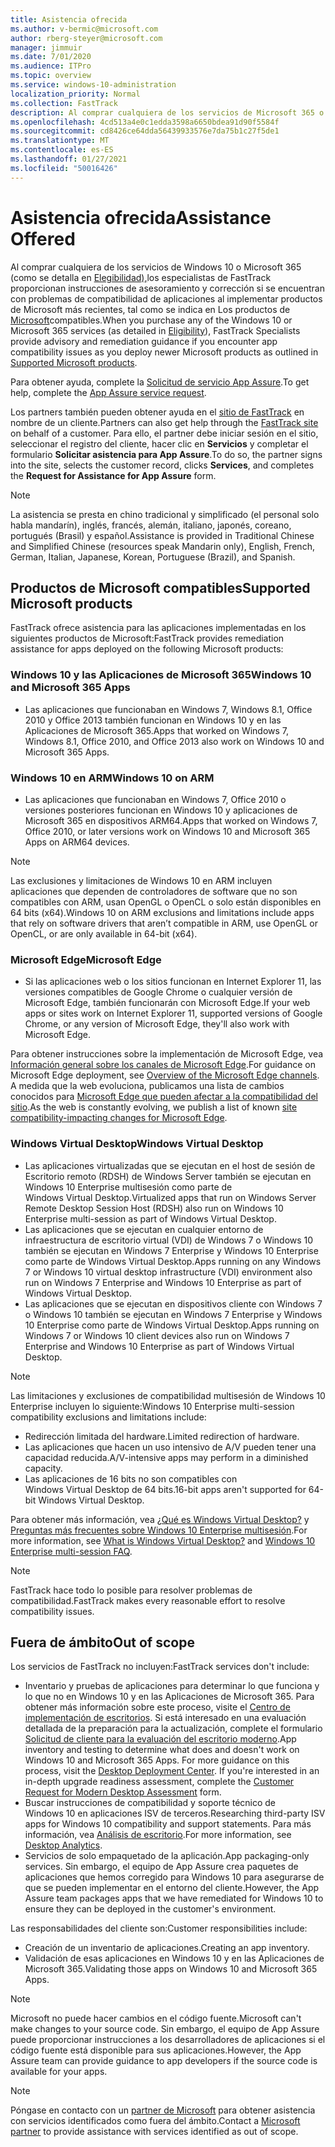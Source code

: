 ```yaml
---
title: Asistencia ofrecida
ms.author: v-bermic@microsoft.com
author: rberg-steyer@microsoft.com
manager: jimmuir
ms.date: 7/01/2020
ms.audience: ITPro
ms.topic: overview
ms.service: windows-10-administration
localization_priority: Normal
ms.collection: FastTrack
description: Al comprar cualquiera de los servicios de Microsoft 365 o de Windows 10, los especialistas de FastTrack le proporcionarán ayuda con el asesoramiento y la corrección para implementar en Windows 10 y en las Aplicaciones de Microsoft 365 y mantenerse al día sin coste adicional (con una suscripción válida).
ms.openlocfilehash: 4cd513a4e0c1edda3598a6650bdea91d90f5584f
ms.sourcegitcommit: cd8426ce64dda56439933576e7da75b1c27f5de1
ms.translationtype: MT
ms.contentlocale: es-ES
ms.lasthandoff: 01/27/2021
ms.locfileid: "50016426"
---
```

# <a name="assistance-offered"></a><span data-ttu-id="7678d-103">Asistencia ofrecida</span><span class="sxs-lookup"><span data-stu-id="7678d-103">Assistance Offered</span></span>  

<span data-ttu-id="7678d-104">Al comprar cualquiera de los servicios de Windows 10 o Microsoft 365 (como se detalla en [Elegibilidad),](eligibility.md)los especialistas de FastTrack proporcionan instrucciones de asesoramiento y corrección si se encuentran con problemas de compatibilidad de aplicaciones al implementar productos de Microsoft más recientes, tal como se indica en Los productos de [Microsoft](#supported-microsoft-products)compatibles.</span><span class="sxs-lookup"><span data-stu-id="7678d-104">When you purchase any of the Windows 10 or Microsoft 365 services (as detailed in [Eligibility](eligibility.md)), FastTrack Specialists provide advisory and remediation guidance if you encounter app compatibility issues as you deploy newer Microsoft products as outlined in [Supported Microsoft products](#supported-microsoft-products).</span></span>

<span data-ttu-id="7678d-105">Para obtener ayuda, complete la [Solicitud de servicio App Assure](https://go.microsoft.com/fwlink/?linkid=2022721).</span><span class="sxs-lookup"><span data-stu-id="7678d-105">To get help, complete the [App Assure service request](https://go.microsoft.com/fwlink/?linkid=2022721).</span></span>

<span data-ttu-id="7678d-106">Los partners también pueden obtener ayuda en el [sitio de FastTrack](https://go.microsoft.com/fwlink/?linkid=780698) en nombre de un cliente.</span><span class="sxs-lookup"><span data-stu-id="7678d-106">Partners can also get help through the [FastTrack site](https://go.microsoft.com/fwlink/?linkid=780698) on behalf of a customer.</span></span> <span data-ttu-id="7678d-107">Para ello, el partner debe iniciar sesión en el sitio, seleccionar el registro del cliente, hacer clic en **Servicios** y completar el formulario **Solicitar asistencia para App Assure**.</span><span class="sxs-lookup"><span data-stu-id="7678d-107">To do so, the partner signs into the site, selects the customer record, clicks **Services**, and completes the **Request for Assistance for App Assure** form.</span></span>

> [!NOTE]
> <span data-ttu-id="7678d-108">La asistencia se presta en chino tradicional y simplificado (el personal solo habla mandarín), inglés, francés, alemán, italiano, japonés, coreano, portugués (Brasil) y español.</span><span class="sxs-lookup"><span data-stu-id="7678d-108">Assistance is provided in Traditional Chinese and Simplified Chinese (resources speak Mandarin only), English, French, German, Italian, Japanese, Korean, Portuguese (Brazil), and Spanish.</span></span> 

## <a name="supported-microsoft-products"></a><span data-ttu-id="7678d-109">Productos de Microsoft compatibles</span><span class="sxs-lookup"><span data-stu-id="7678d-109">Supported Microsoft products</span></span>

<span data-ttu-id="7678d-110">FastTrack ofrece asistencia para las aplicaciones implementadas en los siguientes productos de Microsoft:</span><span class="sxs-lookup"><span data-stu-id="7678d-110">FastTrack provides remediation assistance for apps deployed on the following Microsoft products:</span></span>

### <a name="windows-10-and-microsoft-365-apps"></a><span data-ttu-id="7678d-111">Windows 10 y las Aplicaciones de Microsoft 365</span><span class="sxs-lookup"><span data-stu-id="7678d-111">Windows 10 and Microsoft 365 Apps</span></span>

- <span data-ttu-id="7678d-112">Las aplicaciones que funcionaban en Windows 7, Windows 8.1, Office 2010 y Office 2013 también funcionan en Windows 10 y en las Aplicaciones de Microsoft 365.</span><span class="sxs-lookup"><span data-stu-id="7678d-112">Apps that worked on Windows 7, Windows 8.1, Office 2010, and Office 2013 also work on Windows 10 and Microsoft 365 Apps.</span></span>

### <a name="windows-10-on-arm"></a><span data-ttu-id="7678d-113">Windows 10 en ARM</span><span class="sxs-lookup"><span data-stu-id="7678d-113">Windows 10 on ARM</span></span>

- <span data-ttu-id="7678d-114">Las aplicaciones que funcionaban en Windows 7, Office 2010 o versiones posteriores funcionan en Windows 10 y aplicaciones de Microsoft 365 en dispositivos ARM64.</span><span class="sxs-lookup"><span data-stu-id="7678d-114">Apps that worked on Windows 7, Office 2010, or later versions  work on Windows 10 and Microsoft 365 Apps on ARM64 devices.</span></span>

> [!NOTE]
> <span data-ttu-id="7678d-115">Las exclusiones y limitaciones de Windows 10 en ARM incluyen aplicaciones que dependen de controladores de software que no son compatibles con ARM, usan OpenGL o OpenCL o solo están disponibles en 64 bits (x64).</span><span class="sxs-lookup"><span data-stu-id="7678d-115">Windows 10 on ARM exclusions and limitations include apps that rely on software drivers that aren’t compatible in ARM, use OpenGL or OpenCL, or are only available in 64-bit (x64).</span></span>

### <a name="microsoft-edge"></a><span data-ttu-id="7678d-116">Microsoft Edge</span><span class="sxs-lookup"><span data-stu-id="7678d-116">Microsoft Edge</span></span>

- <span data-ttu-id="7678d-117">Si las aplicaciones web o los sitios funcionan en Internet Explorer 11, las versiones compatibles de Google Chrome o cualquier versión de Microsoft Edge, también funcionarán con Microsoft Edge.</span><span class="sxs-lookup"><span data-stu-id="7678d-117">If your web apps or sites work on Internet Explorer 11, supported versions of Google Chrome, or any version of Microsoft Edge, they'll also work with Microsoft Edge.</span></span>

<span data-ttu-id="7678d-118">Para obtener instrucciones sobre la implementación de Microsoft Edge, vea [Información general sobre los canales de Microsoft Edge](https://docs.microsoft.com/DeployEdge/microsoft-edge-channels).</span><span class="sxs-lookup"><span data-stu-id="7678d-118">For guidance on Microsoft Edge deployment, see [Overview of the Microsoft Edge channels](https://docs.microsoft.com/DeployEdge/microsoft-edge-channels).</span></span> <span data-ttu-id="7678d-119">A medida que la web evoluciona, publicamos una lista de cambios conocidos para [Microsoft Edge que pueden afectar a la compatibilidad del sitio](https://docs.microsoft.com/microsoft-edge/web-platform/site-impacting-changes).</span><span class="sxs-lookup"><span data-stu-id="7678d-119">As the web is constantly evolving, we publish a list of known [site compatibility-impacting changes for Microsoft Edge](https://docs.microsoft.com/microsoft-edge/web-platform/site-impacting-changes).</span></span>

### <a name="windows-virtual-desktop"></a><span data-ttu-id="7678d-120">Windows Virtual Desktop</span><span class="sxs-lookup"><span data-stu-id="7678d-120">Windows Virtual Desktop</span></span>

- <span data-ttu-id="7678d-121">Las aplicaciones virtualizadas que se ejecutan en el host de sesión de Escritorio remoto (RDSH) de Windows Server también se ejecutan en Windows 10 Enterprise multisesión como parte de Windows Virtual Desktop.</span><span class="sxs-lookup"><span data-stu-id="7678d-121">Virtualized apps that run on Windows Server Remote Desktop Session Host (RDSH) also run on Windows 10 Enterprise multi-session as part of Windows Virtual Desktop.</span></span>
- <span data-ttu-id="7678d-122">Las aplicaciones que se ejecutan en cualquier entorno de infraestructura de escritorio virtual (VDI) de Windows 7 o Windows 10 también se ejecutan en Windows 7 Enterprise y Windows 10 Enterprise como parte de Windows Virtual Desktop.</span><span class="sxs-lookup"><span data-stu-id="7678d-122">Apps running on any Windows 7 or Windows 10 virtual desktop infrastructure (VDI) environment also run on Windows 7 Enterprise and Windows 10 Enterprise as part of Windows Virtual Desktop.</span></span>
- <span data-ttu-id="7678d-123">Las aplicaciones que se ejecutan en dispositivos cliente con Windows 7 o Windows 10 también se ejecutan en Windows 7 Enterprise y Windows 10 Enterprise como parte de Windows Virtual Desktop.</span><span class="sxs-lookup"><span data-stu-id="7678d-123">Apps running on Windows 7 or Windows 10 client devices also run on Windows 7 Enterprise and Windows 10 Enterprise as part of Windows Virtual Desktop.</span></span>

> [!NOTE]
> <span data-ttu-id="7678d-124">Las limitaciones y exclusiones de compatibilidad multisesión de Windows 10 Enterprise incluyen lo siguiente:</span><span class="sxs-lookup"><span data-stu-id="7678d-124">Windows 10 Enterprise multi-session compatibility exclusions and limitations include:</span></span> 
> - <span data-ttu-id="7678d-125">Redirección limitada del hardware.</span><span class="sxs-lookup"><span data-stu-id="7678d-125">Limited redirection of hardware.</span></span>
> - <span data-ttu-id="7678d-126">Las aplicaciones que hacen un uso intensivo de A/V pueden tener una capacidad reducida.</span><span class="sxs-lookup"><span data-stu-id="7678d-126">A/V-intensive apps may perform in a diminished capacity.</span></span>
> - <span data-ttu-id="7678d-127">Las aplicaciones de 16 bits no son compatibles con Windows Virtual Desktop de 64 bits.</span><span class="sxs-lookup"><span data-stu-id="7678d-127">16-bit apps aren't supported for 64-bit Windows Virtual Desktop.</span></span>

<span data-ttu-id="7678d-128">Para obtener más información, vea [¿Qué es Windows Virtual Desktop?](https://docs.microsoft.com/azure/virtual-desktop/overview) y [Preguntas más frecuentes sobre Windows 10 Enterprise multisesión](https://docs.microsoft.com/azure/virtual-desktop/windows-10-multisession-faq).</span><span class="sxs-lookup"><span data-stu-id="7678d-128">For more information, see [What is Windows Virtual Desktop?](https://docs.microsoft.com/azure/virtual-desktop/overview) and [Windows 10 Enterprise multi-session FAQ](https://docs.microsoft.com/azure/virtual-desktop/windows-10-multisession-faq).</span></span>

> [!NOTE]
> <span data-ttu-id="7678d-129">FastTrack hace todo lo posible para resolver problemas de compatibilidad.</span><span class="sxs-lookup"><span data-stu-id="7678d-129">FastTrack makes every reasonable effort to resolve compatibility issues.</span></span> 

## <a name="out-of-scope"></a><span data-ttu-id="7678d-130">Fuera de ámbito</span><span class="sxs-lookup"><span data-stu-id="7678d-130">Out of scope</span></span>

<span data-ttu-id="7678d-131">Los servicios de FastTrack no incluyen:</span><span class="sxs-lookup"><span data-stu-id="7678d-131">FastTrack services don't include:</span></span>
- <span data-ttu-id="7678d-p103">Inventario y pruebas de aplicaciones para determinar lo que funciona y lo que no en Windows 10 y en las Aplicaciones de Microsoft 365. Para obtener más información sobre este proceso, visite el [Centro de implementación de escritorios](https://go.microsoft.com/fwlink/?linkid=2080140). Si está interesado en una evaluación detallada de la preparación para la actualización, complete el formulario [Solicitud de cliente para la evaluación del escritorio moderno](https://go.microsoft.com/fwlink/?linkid=2053818).</span><span class="sxs-lookup"><span data-stu-id="7678d-p103">App inventory and testing to determine what does and doesn't work on Windows 10 and Microsoft 365 Apps. For more guidance on this process, visit the [Desktop Deployment Center](https://go.microsoft.com/fwlink/?linkid=2080140). If you're interested in an in-depth upgrade readiness assessment, complete the [Customer Request for Modern Desktop Assessment](https://go.microsoft.com/fwlink/?linkid=2053818) form.</span></span>
- <span data-ttu-id="7678d-135">Buscar instrucciones de compatibilidad y soporte técnico de Windows 10 en aplicaciones ISV de terceros.</span><span class="sxs-lookup"><span data-stu-id="7678d-135">Researching third-party ISV apps for Windows 10 compatibility and support statements.</span></span> <span data-ttu-id="7678d-136">Para más información, vea [Análisis de escritorio](https://docs.microsoft.com/sccm/desktop-analytics/overview).</span><span class="sxs-lookup"><span data-stu-id="7678d-136">For more information, see [Desktop Analytics](https://docs.microsoft.com/sccm/desktop-analytics/overview).</span></span>
- <span data-ttu-id="7678d-137">Servicios de solo empaquetado de la aplicación.</span><span class="sxs-lookup"><span data-stu-id="7678d-137">App packaging-only services.</span></span> <span data-ttu-id="7678d-138">Sin embargo, el equipo de App Assure crea paquetes de aplicaciones que hemos corregido para Windows 10 para asegurarse de que se pueden implementar en el entorno del cliente.</span><span class="sxs-lookup"><span data-stu-id="7678d-138">However, the App Assure team packages apps that we have remediated for Windows 10 to ensure they can be deployed in the customer's environment.</span></span>

<span data-ttu-id="7678d-139">Las responsabilidades del cliente son:</span><span class="sxs-lookup"><span data-stu-id="7678d-139">Customer responsibilities include:</span></span>
- <span data-ttu-id="7678d-140">Creación de un inventario de aplicaciones.</span><span class="sxs-lookup"><span data-stu-id="7678d-140">Creating an app inventory.</span></span>
- <span data-ttu-id="7678d-141">Validación de esas aplicaciones en Windows 10 y en las Aplicaciones de Microsoft 365.</span><span class="sxs-lookup"><span data-stu-id="7678d-141">Validating those apps on Windows 10 and Microsoft 365 Apps.</span></span>

> [!NOTE]
> <span data-ttu-id="7678d-142">Microsoft no puede hacer cambios en el código fuente.</span><span class="sxs-lookup"><span data-stu-id="7678d-142">Microsoft can't make changes to your source code.</span></span> <span data-ttu-id="7678d-143">Sin embargo, el equipo de App Assure puede proporcionar instrucciones a los desarrolladores de aplicaciones si el código fuente está disponible para sus aplicaciones.</span><span class="sxs-lookup"><span data-stu-id="7678d-143">However, the App Assure team can provide guidance to app developers if the source code is available for your apps.</span></span>

> [!NOTE]
> <span data-ttu-id="7678d-144">Póngase en contacto con un [partner de Microsoft](https://go.microsoft.com/fwlink/?linkid=2080150) para obtener asistencia con servicios identificados como fuera del ámbito.</span><span class="sxs-lookup"><span data-stu-id="7678d-144">Contact a [Microsoft partner](https://go.microsoft.com/fwlink/?linkid=2080150) to provide assistance with services identified as out of scope.</span></span>


